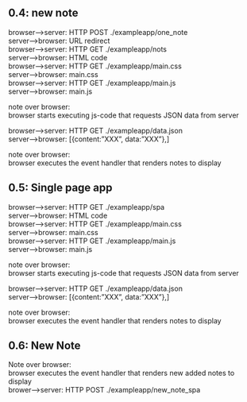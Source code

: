 ## 0.4: new note
browser-->server: HTTP POST  ./exampleapp/one_note <br>
server-->browser: URL redirect<br>
browser-->server: HTTP GET ./exampleapp/nots<br>
server-->browser: HTML code<br>
browser-->server: HTTP GET ./exampleapp/main.css<br>
server-->browser: main.css<br>
browser-->server: HTTP GET ./exampleapp/main.js<br>
server-->browser: main.js<br>

note over browser:<br>
browser starts executing js-code that requests JSON data from server <br>

browser-->server: HTTP GET ./exampleapp/data.json<br>
server-->browser: [{content:”XXX”, data:”XXX”},]<br>

note over browser:<br>
browser executes the event handler that renders notes to display<br>

## 0.5: Single page app
browser-->server: HTTP GET ./exampleapp/spa<br>
server-->browser: HTML code<br>
browser-->server: HTTP GET ./exampleapp/main.css<br>
server-->browser: main.css<br>
browser-->server: HTTP GET ./exampleapp/main.js<br>
server-->browser: main.js<br>

note over browser:<br>
browser starts executing js-code that requests JSON data from server <br>

browser-->server: HTTP GET ./exampleapp/data.json<br>
server-->browser: [{content:”XXX”, data:”XXX”},]<br>

note over browser:<br>
browser executes the event handler that renders notes to display<br>

## 0.6: New Note

Note over browser:<br>
browser executes the event handler that renders new added notes to display<br>
brower-->server: HTTP POST ./exampleapp/new_note_spa<br>
